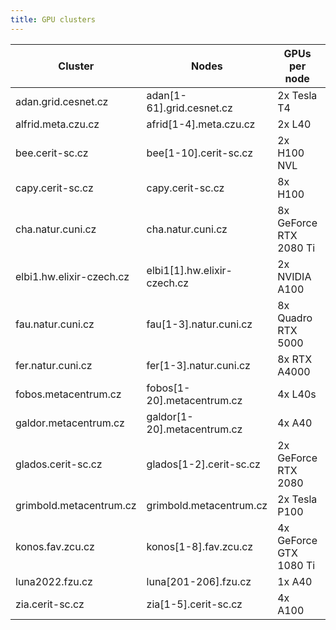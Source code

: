 ```yaml
---
title: GPU clusters
---
```



| Cluster | Nodes | GPUs per node | Compute capability | Mem [GB] | CuDNN |
|---------|-------|---------------|--------------------|----------|------|
| adan.grid.cesnet.cz | adan[1-61].grid.cesnet.cz | 2x Tesla T4 | 7.5 | 16 | YES |
| alfrid.meta.czu.cz | afrid[1-4].meta.czu.cz | 2x L40 | 8.9 | 46 | YES |
| bee.cerit-sc.cz | bee[1-10].cerit-sc.cz | 2x H100 NVL | 9.0 | 96 | YES |
| capy.cerit-sc.cz | capy.cerit-sc.cz | 8x H100 | 9.0 | 82 | YES |
| cha.natur.cuni.cz | cha.natur.cuni.cz | 8x GeForce RTX 2080 Ti | 7.5 | 12 | YES |
| elbi1.hw.elixir-czech.cz  | elbi1[1].hw.elixir-czech.cz  | 2x NVIDIA A100 | 8.0 | 40 | YES |
| fau.natur.cuni.cz | fau[1-3].natur.cuni.cz | 8x Quadro RTX 5000 | 7.5 | 16 | YES |
| fer.natur.cuni.cz | fer[1-3].natur.cuni.cz | 8x RTX A4000 | 8.6 | 16 | YES |
| fobos.metacentrum.cz | fobos[1-20].metacentrum.cz | 4x L40s | 8.9 | 46 | YES |
| galdor.metacentrum.cz | galdor[1-20].metacentrum.cz | 4x A40 | 8.6 | 46 | YES |
| glados.cerit-sc.cz | glados[1-2].cerit-sc.cz | 2x GeForce RTX 2080 | 7.5 | 8 | YES |
| grimbold.metacentrum.cz | grimbold.metacentrum.cz | 2x Tesla P100 | 6.0 | 12 | YES |
| konos.fav.zcu.cz | konos[1-8].fav.zcu.cz | 4x GeForce GTX 1080 Ti | 6.1 | 12 | YES |
| luna2022.fzu.cz | luna[201-206].fzu.cz | 1x A40 | 8.6 | 46 | YES |
| zia.cerit-sc.cz | zia[1-5].cerit-sc.cz | 4x A100 | 8.0 | 40 | YES |
    
